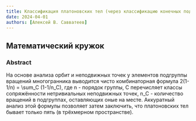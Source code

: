 ```yaml
---
title: Классификация платоновских тел (через классификацию конечных подгрупп вращений сферы)
date: 2024-04-01
authors: [Алексей В. Савватеев]
---
```


## Математический кружок

### Abstract

На основе анализа орбит и неподвижных точек у элементов подгруппы вращений многогранника выводится чисто комбинаторная формула 2(1-1/n) = \sum_C (1-1/n_C), где n - порядок группы, C перечисляет классы сопряжённости нетривиальных неподвижных точек, n_C - количество вращений в подгруппах, оставляющих оные на месте.
Аккуратный анализ этой формулы позволяет затем заключить, что платоновских тел бывает только пять (в трёхмерном пространстве).




